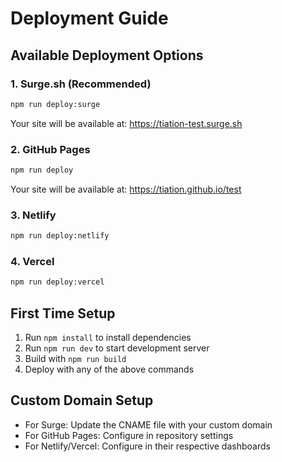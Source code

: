 # Deployment Guide

## Available Deployment Options

### 1. Surge.sh (Recommended)
```bash
npm run deploy:surge
```
Your site will be available at: https://tiation-test.surge.sh

### 2. GitHub Pages
```bash
npm run deploy
```
Your site will be available at: https://tiation.github.io/test

### 3. Netlify
```bash
npm run deploy:netlify
```

### 4. Vercel
```bash
npm run deploy:vercel
```

## First Time Setup
1. Run `npm install` to install dependencies
2. Run `npm run dev` to start development server
3. Build with `npm run build`
4. Deploy with any of the above commands

## Custom Domain Setup
- For Surge: Update the CNAME file with your custom domain
- For GitHub Pages: Configure in repository settings
- For Netlify/Vercel: Configure in their respective dashboards
